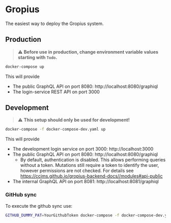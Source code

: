 # Gropius

The easiest way to deploy the Gropius system.

## Production

> :warning: **Before use in production, change environment variable values starting with `Todo`.**

```sh
docker-compose up
```

This will provide
- The public GraphQL API on port 8080: http://localhost:8080/graphiql
- The login-service REST API on port 3000

## Development

> :warning: **This setup should only be used for development!**

```sh
docker-compose -f docker-compose-dev.yaml up
```

This will provide
- The development login service on port 3000: http://localhost:3000
- The public GraphQL API on port 8080: http://localhost:8080/graphiql
  - By default, authentication is disabled. This allows performing queries without a token. Mutations still require a token to identify the user, however permissions are not checked. For details see https://ccims.github.io/gropius-backend-docs//modules#api-public
- The internal GraphQL API on port 8081: http://localhost:8081/graphiql

### GitHub sync

To execute the github sync use:

```sh
GITHUB_DUMMY_PAT=YourGithubToken docker-compose -f docker-compose-dev.yaml up github
```
